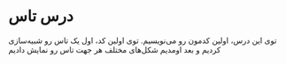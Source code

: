 # درس تاس
توی این درس، اولین کدمون رو می‌نویسیم. توی اولین کد، اول یک تاس رو شبیه‌سازی کردیم و بعد اومدیم شکل‌های مختلف هر جهت تاس رو نمایش دادیم